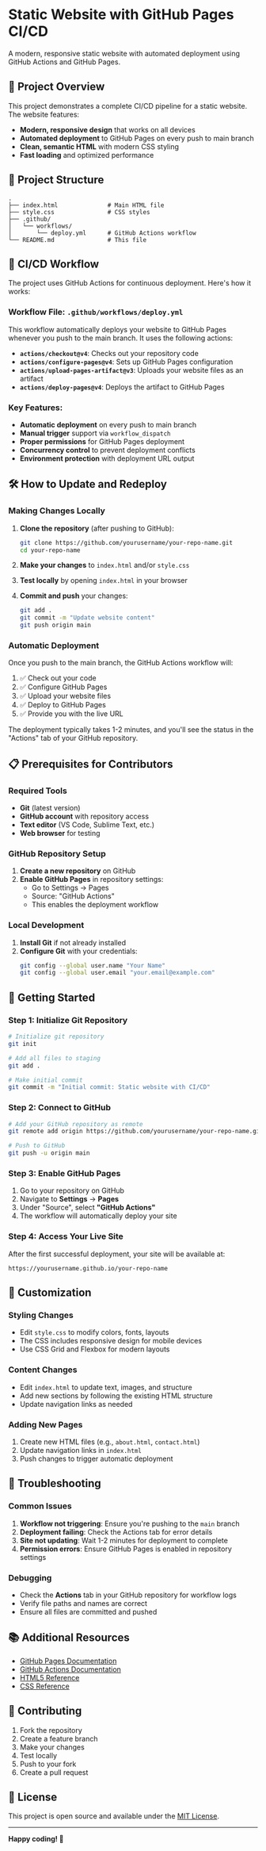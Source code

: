 # Static Website with GitHub Pages CI/CD

A modern, responsive static website with automated deployment using GitHub Actions and GitHub Pages.

## 🚀 Project Overview

This project demonstrates a complete CI/CD pipeline for a static website. The website features:

- **Modern, responsive design** that works on all devices
- **Automated deployment** to GitHub Pages on every push to main branch
- **Clean, semantic HTML** with modern CSS styling
- **Fast loading** and optimized performance

## 📁 Project Structure

```
.
├── index.html              # Main HTML file
├── style.css               # CSS styles
├── .github/
│   └── workflows/
│       └── deploy.yml      # GitHub Actions workflow
└── README.md               # This file
```

## 🔄 CI/CD Workflow

The project uses GitHub Actions for continuous deployment. Here's how it works:

### Workflow File: `.github/workflows/deploy.yml`

This workflow automatically deploys your website to GitHub Pages whenever you push to the main branch. It uses the following actions:

- **`actions/checkout@v4`**: Checks out your repository code
- **`actions/configure-pages@v4`**: Sets up GitHub Pages configuration
- **`actions/upload-pages-artifact@v3`**: Uploads your website files as an artifact
- **`actions/deploy-pages@v4`**: Deploys the artifact to GitHub Pages

### Key Features:

- **Automatic deployment** on every push to main branch
- **Manual trigger** support via `workflow_dispatch`
- **Proper permissions** for GitHub Pages deployment
- **Concurrency control** to prevent deployment conflicts
- **Environment protection** with deployment URL output

## 🛠️ How to Update and Redeploy

### Making Changes Locally

1. **Clone the repository** (after pushing to GitHub):
   ```bash
   git clone https://github.com/yourusername/your-repo-name.git
   cd your-repo-name
   ```

2. **Make your changes** to `index.html` and/or `style.css`

3. **Test locally** by opening `index.html` in your browser

4. **Commit and push** your changes:
   ```bash
   git add .
   git commit -m "Update website content"
   git push origin main
   ```

### Automatic Deployment

Once you push to the main branch, the GitHub Actions workflow will:

1. ✅ Check out your code
2. ✅ Configure GitHub Pages
3. ✅ Upload your website files
4. ✅ Deploy to GitHub Pages
5. ✅ Provide you with the live URL

The deployment typically takes 1-2 minutes, and you'll see the status in the "Actions" tab of your GitHub repository.

## 📋 Prerequisites for Contributors

### Required Tools

- **Git** (latest version)
- **GitHub account** with repository access
- **Text editor** (VS Code, Sublime Text, etc.)
- **Web browser** for testing

### GitHub Repository Setup

1. **Create a new repository** on GitHub
2. **Enable GitHub Pages** in repository settings:
   - Go to Settings → Pages
   - Source: "GitHub Actions"
   - This enables the deployment workflow

### Local Development

1. **Install Git** if not already installed
2. **Configure Git** with your credentials:
   ```bash
   git config --global user.name "Your Name"
   git config --global user.email "your.email@example.com"
   ```

## 🚀 Getting Started

### Step 1: Initialize Git Repository

```bash
# Initialize git repository
git init

# Add all files to staging
git add .

# Make initial commit
git commit -m "Initial commit: Static website with CI/CD"
```

### Step 2: Connect to GitHub

```bash
# Add your GitHub repository as remote
git remote add origin https://github.com/yourusername/your-repo-name.git

# Push to GitHub
git push -u origin main
```

### Step 3: Enable GitHub Pages

1. Go to your repository on GitHub
2. Navigate to **Settings** → **Pages**
3. Under "Source", select **"GitHub Actions"**
4. The workflow will automatically deploy your site

### Step 4: Access Your Live Site

After the first successful deployment, your site will be available at:
```
https://yourusername.github.io/your-repo-name
```

## 📝 Customization

### Styling Changes

- Edit `style.css` to modify colors, fonts, layouts
- The CSS includes responsive design for mobile devices
- Use CSS Grid and Flexbox for modern layouts

### Content Changes

- Edit `index.html` to update text, images, and structure
- Add new sections by following the existing HTML structure
- Update navigation links as needed

### Adding New Pages

1. Create new HTML files (e.g., `about.html`, `contact.html`)
2. Update navigation links in `index.html`
3. Push changes to trigger automatic deployment

## 🔧 Troubleshooting

### Common Issues

1. **Workflow not triggering**: Ensure you're pushing to the `main` branch
2. **Deployment failing**: Check the Actions tab for error details
3. **Site not updating**: Wait 1-2 minutes for deployment to complete
4. **Permission errors**: Ensure GitHub Pages is enabled in repository settings

### Debugging

- Check the **Actions** tab in your GitHub repository for workflow logs
- Verify file paths and names are correct
- Ensure all files are committed and pushed

## 📚 Additional Resources

- [GitHub Pages Documentation](https://docs.github.com/en/pages)
- [GitHub Actions Documentation](https://docs.github.com/en/actions)
- [HTML5 Reference](https://developer.mozilla.org/en-US/docs/Web/HTML)
- [CSS Reference](https://developer.mozilla.org/en-US/docs/Web/CSS)

## 🤝 Contributing

1. Fork the repository
2. Create a feature branch
3. Make your changes
4. Test locally
5. Push to your fork
6. Create a pull request

## 📄 License

This project is open source and available under the [MIT License](LICENSE).

---

**Happy coding! 🎉** 